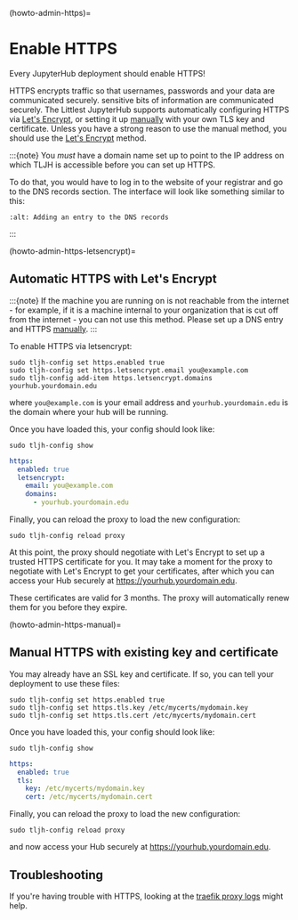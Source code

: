 (howto-admin-https)=

# Enable HTTPS

Every JupyterHub deployment should enable HTTPS!

HTTPS encrypts traffic so that usernames, passwords and your data are
communicated securely. sensitive bits of information are communicated
securely. The Littlest JupyterHub supports automatically configuring HTTPS
via [Let's Encrypt](https://letsencrypt.org), or setting it up
[manually](#howto-admin-https-manual) with your own TLS key and
certificate. Unless you have a strong reason to use the manual method,
you should use the [Let's Encrypt](#howto-admin-https-letsencrypt)
method.

:::{note}
You _must_ have a domain name set up to point to the IP address on
which TLJH is accessible before you can set up HTTPS.

To do that, you would have to log in to the website of your registrar
and go to the DNS records section. The interface will look like something
similar to this:

```{image} ../../images/dns.png
:alt: Adding an entry to the DNS records
```

:::

(howto-admin-https-letsencrypt)=

## Automatic HTTPS with Let's Encrypt

:::{note}
If the machine you are running on is not reachable from the internet -
for example, if it is a machine internal to your organization that
is cut off from the internet - you can not use this method. Please
set up a DNS entry and HTTPS [manually](#howto-admin-https-manual).
:::

To enable HTTPS via letsencrypt:

```
sudo tljh-config set https.enabled true
sudo tljh-config set https.letsencrypt.email you@example.com
sudo tljh-config add-item https.letsencrypt.domains yourhub.yourdomain.edu
```

where `you@example.com` is your email address and `yourhub.yourdomain.edu`
is the domain where your hub will be running.

Once you have loaded this, your config should look like:

```
sudo tljh-config show
```

```yaml
https:
  enabled: true
  letsencrypt:
    email: you@example.com
    domains:
      - yourhub.yourdomain.edu
```

Finally, you can reload the proxy to load the new configuration:

```
sudo tljh-config reload proxy
```

At this point, the proxy should negotiate with Let's Encrypt to set up a
trusted HTTPS certificate for you. It may take a moment for the proxy to
negotiate with Let's Encrypt to get your certificates, after which you can
access your Hub securely at <https://yourhub.yourdomain.edu>.

These certificates are valid for 3 months. The proxy will automatically
renew them for you before they expire.

(howto-admin-https-manual)=

## Manual HTTPS with existing key and certificate

You may already have an SSL key and certificate.
If so, you can tell your deployment to use these files:

```
sudo tljh-config set https.enabled true
sudo tljh-config set https.tls.key /etc/mycerts/mydomain.key
sudo tljh-config set https.tls.cert /etc/mycerts/mydomain.cert
```

Once you have loaded this, your config should look like:

```
sudo tljh-config show
```

```yaml
https:
  enabled: true
  tls:
    key: /etc/mycerts/mydomain.key
    cert: /etc/mycerts/mydomain.cert
```

Finally, you can reload the proxy to load the new configuration:

```
sudo tljh-config reload proxy
```

and now access your Hub securely at <https://yourhub.yourdomain.edu>.

## Troubleshooting

If you're having trouble with HTTPS, looking at the [traefik proxy logs](troubleshooting-logs-traefik) might help.
